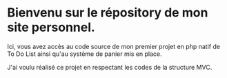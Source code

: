 <h1>Bienvenu sur le répository de mon site personnel.</h1>
<p>Ici, vous avez accès au code source de mon premier projet en php natif de To Do List ainsi qu'au système de panier mis en place.</p>
<p>J'ai voulu réalisé ce projet en respectant les codes de la structure MVC.</p>
